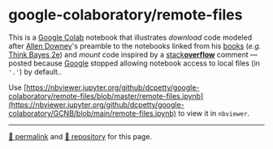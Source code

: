 # google-colaboratory/remote-files

This is a [Google Colab](https://colab.research.google.com/) notebook that illustrates *download* code modeled after [Allen Downey](https://www.allendowney.com/wp/)'s preamble to the notebooks linked from his [books](https://www.allendowney.com/wp/books/) (*e.g.* [Think Bayes 2e](https://allendowney.github.io/ThinkBayes2/)) and *mount* code inspired by a [stack**overflow**](https://stackoverflow.com/questions/61428443/how-to-open-and-work-on-files-stored-in-google-drive-from-google-colab/64743161#64743161) comment &mdash; posted because [Google](https://google.com/) stopped allowing notebook access to local files (in `'.'`) by default..

Use [https://nbviewer.jupyter.org/github/dcpetty/google-colaboratory/remote-files/blob/master/remote-files.ipynb](https://nbviewer.jupyter.org/github/dcpetty/google-colaboratory/GCNB/blob/main/remote-files.ipynb) to view it in `nbviewer`.

<hr>

[&#128279; permalink](https://dcpetty.github.io/google-colaboratory/remote-files/) and [&#128297; repository](https://github.com/dcpetty/google-colaboratory/tree/main/remote-files/) for this page.
